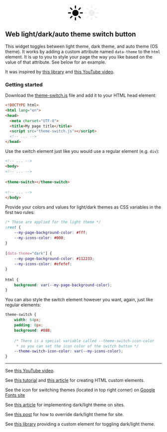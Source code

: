 <div align="center">

![Animated icon on light](animation.svg#gh-light-mode-only)
![Animated icon on dark](animation-on-dark.svg#gh-dark-mode-only)

</div>

## Web light/dark/auto theme switch button

This widget toggles between light theme, dark theme, and auto theme (OS theme).
It works by adding a custom attribute named `data-theme` to the `html` element.
It is up to you to style your page the way you like based on the value of that attribute.
See below for an example.

It was inspired by [this library](https://github.com/GoogleChromeLabs/dark-mode-toggle)
and [this YouTube video](https://youtu.be/kZiS1QStIWc).

### Getting started

Download the [theme-switch.js](theme-switch.js) file and add it to your HTML head element:

```html
<!DOCTYPE html>
<html lang="en">
<head>
  <meta charset="UTF-8">
  <title>My page title</title>
  <script src="theme-switch.js"></script>
  <!-- ... -->
</head>
```

Use the switch element just like you would use a regular element (e.g. `div`):

```html
<!-- ... -->
<body>
<!-- ... -->

<theme-switch></theme-switch>

<!-- ... -->
</body>
```

Provide your colors and values for light/dark themes as CSS variables in the first two rules:

```css
/* These are applied for the light theme */
:root {
    --my-page-background-color: #fff;
    --my-icons-color: #000;
}

[data-theme="dark"] {
    --my-page-background-color: #112233;
    --my-icons-color: #efefef;
}

html {
    background: var(--my-page-background-color);
}
```

You can also style the switch element however you want, again, just like regular elements:

```css
theme-switch {
    width: 64px;
    padding: 8px;
    background: #888;
    
    /* There is a special variable called --theme-switch-icon-color
     * so you can set the icon color of the switch button */
    --theme-switch-icon-color: var(--my-icons-color);
}
```

---

See [this YouTube video](https://youtu.be/kZiS1QStIWc).

See [this tutorial](https://developer.mozilla.org/en-US/docs/Web/Web_Components/Using_custom_elements) and
[this article](https://css-tricks.com/web-components-are-easier-than-you-think/)
for creating HTML custom elements.

See the icon for switching themes (located in top right corner) on
[Google Fonts site](https://fonts.google.com/icons)

See [this article](https://css-tricks.com/a-complete-guide-to-dark-mode-on-the-web)
for implementing dark/light theme on sites.

See [this post](https://stackoverflow.com/q/56300132/8583692) for how to override
dark/light theme for site.

See [this library](https://github.com/GoogleChromeLabs/dark-mode-toggle) providing
a custom element for toggling dark/light theme.
